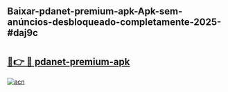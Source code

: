 ## Baixar-pdanet-premium-apk-Apk-sem-anúncios-desbloqueado-completamente-2025-#daj9c

# <h2><a href="https://ainizakaria.my?title=pdanet-premium-apk&ref=20M">🔗👉 🔴 pdanet-premium-apk</a></h2>

[![acn](https://github.com/user-attachments/assets/0f9c940e-d8b0-45ae-aac7-cd30a18b3e1c)](https://ainizakaria.my?title=pdanet-premium-apk&ref=20M)

